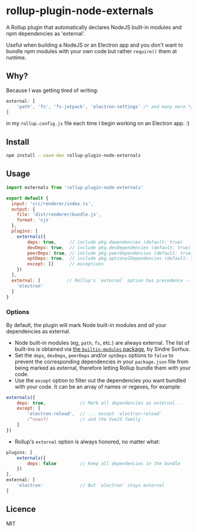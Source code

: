 # rollup-plugin-node-externals

A Rollup plugin that automatically declares NodeJS built-in modules
and npm dependencies as 'external'.

Useful when building a NodeJS or an Electron app and you don't want to bundle
npm modules with your own code but rather `require()` them at runtime.

## Why?

Because I was getting tired of writing:

```js
external: [
    'path', 'fs', 'fs-jetpack', 'electron-settings' /* and many more */
]
```

in my `rollup.config.js` file each time I begin working on an Electron app. :)

## Install

```sh
npm install --save-dev rollup-plugin-node-externals
```

## Usage

```js
import externals from 'rollup-plugin-node-externals'

export default {
  input: 'src/renderer/index.ts',
  output: {
    file: 'dist/renderer/bundle.js',
    format: 'cjs'
  },
  plugins: [
    externals({
        deps: true,     // include pkg.dependencies (default: true)
        devDeps: true,  // include pkg.devDependencies (default: true)
        peerDeps: true, // include pkg.peerDependencies (default: true)
        optDeps: true,  // include pkg.optionalDependencies (default: true)
        except: []      // exceptions
    })
  ],
  external: [          // Rollup's `external` option has precedence -- see below
    'electron'
  ]
}
```

### Options

By default, the plugin will mark Node built-in modules and _all_ your dependencies as external.

- Node built-in modules (eg, `path`, `fs`, etc.) are always external. The list of built-ins is obtained via [the `builtin-modules` package](https://github.com/sindresorhus/builtin-modules), by Sindre Sorhus.
- Set the `deps`, `devDeps`, `peerDeps` and/or `optDeps` options to `false` to prevent the corresponding dependencies in your `package.json` file from being marked as external, therefore letting Rollup bundle them with your code.
- Use the `except` option to filter out the dependencies you want bundled with your code. It can be an array of names or regexes, for example:

```js
externals({
    deps: true,             // Mark all dependencies as external...
    except: [
        'electron-reload',  // ... except `electron-reload`
        /^vuex?/            // and the VueJS family
    ]
})
```

- Rollup's `external` option is always honored, no matter what:
```js
plugins: [
    externals({
        deps: false         // Keep all dependencies in the bundle
    })
],
external: [
    'electron'              // But `electron` stays external
]
```

## Licence

MIT
